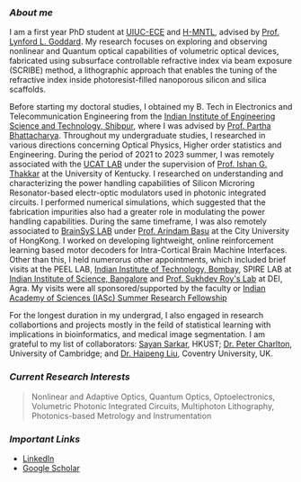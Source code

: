 ### ***About me***

I am a first year PhD student at [UIUC-ECE](https://ece.illinois.edu/) and [H-MNTL](https://mntl.illinois.edu/), advised by [Prof. Lynford L. Goddard](https://ece.illinois.edu/about/directory/faculty/lgoddard). My research focuses on exploring and observing nonlinear and Quantum optical capabilities of volumetric optical devices, fabricated using subsurface controllable refractive index via beam exposure (SCRIBE) method, a lithographic approach that enables the tuning of the refractive index inside photoresist-filled nanoporous silicon and silica scaffolds. 

Before starting my doctoral studies, I obtained my B. Tech in Electronics and Telecommunication Engineering from the [Indian Institute of Engineering Science and Technology, Shibpur](https://www.iiests.ac.in/), where I was advised by [Prof. Partha Bhattacharya](https://www.iiests.ac.in/IIEST/Faculty/telecom-pb). Throughout my undergraduate studies, I researched in various directions concerning Optical Physics, Higher order statistics and Engineering. During the period of 2021 to 2023 summer, I was remotely associated with the [UCAT LAB](https://ithakkar.engr.uky.edu/students) under the supervision of [Prof. Ishan G. Thakkar](https://ithakkar.engr.uky.edu/) at the University of Kentucky. I researched on understanding and characterizing the power handling capabilities of Silicon Microring Resonator-based electr-optic modulators used in photonic integrated circuits. I performed numerical simulations, which suggested that the fabrication impurities also had a greater role in modulating the power handling capabilities. During the same timeframe, I was also remotely associated to [BrainSyS LAB](https://sites.google.com/view/brainsyslab/home) under [Prof. Arindam Basu](https://www.cityu.edu.hk/stfprofile/arinbasu.htm) at the City University of HongKong. I worked on developing lightweight, online reinforcement learning based motor decoders for Intra-Cortical Brain Machine Interfaces. Other than this, I held numerorus other appointments, which included brief visits at the PEEL LAB, [Indian Institute of Technology, Bombay](https://www.iitb.ac.in/), SPIRE LAB at [Indian Institute of Science, Bangalore](https://eecs.iisc.ac.in/) and [Prof. Sukhdev Roy's Lab](https://www.dei.ac.in/dei/science/index.php/phy-faculty/90-physicsfaculty/130-dr-sukhdev-roy) at DEI, Agra. My visits were all sponsored/supported by the faculty or [Indian Academy of Sciences (IASc) Summer Research Fellowship](https://webjapps.ias.ac.in/fellowship2021/lists/selectedList.jsp)

For the longest duration in my undergrad, I also engaged in research collabortions and projects mostly in the feild of statistical learning with implications in bioinformatics, and medical image segmentation. I am grateful to my list of collaborators: [Sayan Sarkar](https://ipel.home.ece.ust.hk/people/ssarkar.html), HKUST; [Dr. Peter Charlton](https://www.phpc.cam.ac.uk/people/pcu-group/researchers/peter-charlton/), University of Cambridge; and [Dr. Haipeng Liu](https://pureportal.coventry.ac.uk/en/persons/haipeng-liu), Coventry University, UK.

### ***Current Research Interests***
> Nonlinear and Adaptive Optics, Quantum Optics, Optoelectronics, Volumetric Photonic Integrated Circuits, Multiphoton Lithography, Photonics-based Metrology and Instrumentation

### ***Important Links***
- [LinkedIn](https://www.linkedin.com/in/aayushmanghosh01/)
- [Google Scholar](https://scholar.google.com/citations?user=VT3sKWUAAAAJ&hl=en)
